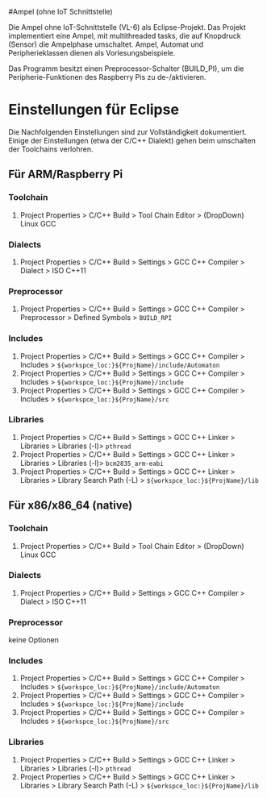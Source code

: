 #Ampel (ohne IoT Schnittstelle)

Die Ampel ohne IoT-Schnittstelle (VL-6) als Eclipse-Projekt. Das Projekt implementiert eine Ampel, mit multithreaded tasks, die auf Knopdruck (Sensor) die Ampelphase umschaltet. Ampel, Automat und Peripherieklassen dienen als Vorlesungsbeispiele.

Das Programm besitzt einen Preprocessor-Schalter (BUILD_PI), um die Peripherie-Funktionen des Raspberry Pis zu de-/aktivieren.

# Einstellungen für Eclipse

Die Nachfolgenden Einstellungen sind zur Vollständigkeit dokumentiert. Einige der Einstellungen (etwa der C/C++ Dialekt) gehen beim umschalten der Toolchains verlohren.

## Für ARM/Raspberry Pi

### Toolchain

1. Project Properties >  C/C++ Build > Tool Chain Editor > (DropDown) Linux GCC

### Dialects
1. Project Properties >  C/C++ Build > Settings > GCC C++ Compiler > Dialect > ISO C++11

### Preprocessor
1. Project Properties >  C/C++ Build > Settings > GCC C++ Compiler > Preprocessor > Defined Symbols > `BUILD_RPI`

### Includes
1. Project Properties >  C/C++ Build > Settings > GCC C++ Compiler > Includes > `${workspce_loc:}${ProjName}/include/Automaton`
1. Project Properties >  C/C++ Build > Settings > GCC C++ Compiler > Includes > `${workspce_loc:}${ProjName}/include`
1. Project Properties >  C/C++ Build > Settings > GCC C++ Compiler > Includes > `${workspce_loc:}${ProjName}/src`

### Libraries
1. Project Properties >  C/C++ Build > Settings > GCC C++ Linker > Libraries > Libraries (-l)> `pthread`
1. Project Properties >  C/C++ Build > Settings > GCC C++ Linker > Libraries > Libraries (-l)> `bcm2835_arm-eabi`
1. Project Properties >  C/C++ Build > Settings > GCC C++ Linker > Libraries > Library Search Path (-L) > `${workspce_loc:}${ProjName}/lib`


## Für x86/x86_64 (native)

### Toolchain

1. Project Properties >  C/C++ Build > Tool Chain Editor > (DropDown) Linux GCC

### Dialects
1. Project Properties >  C/C++ Build > Settings > GCC C++ Compiler > Dialect > ISO C++11

### Preprocessor
keine Optionen

### Includes
1. Project Properties >  C/C++ Build > Settings > GCC C++ Compiler > Includes > `${workspce_loc:}${ProjName}/include/Automaton`
1. Project Properties >  C/C++ Build > Settings > GCC C++ Compiler > Includes > `${workspce_loc:}${ProjName}/include`
1. Project Properties >  C/C++ Build > Settings > GCC C++ Compiler > Includes > `${workspce_loc:}${ProjName}/src`


### Libraries
1. Project Properties >  C/C++ Build > Settings > GCC C++ Linker > Libraries > Libraries (-l)> `pthread`
1. Project Properties >  C/C++ Build > Settings > GCC C++ Linker > Libraries > Library Search Path (-L) > `${workspce_loc:}${ProjName}/lib`
